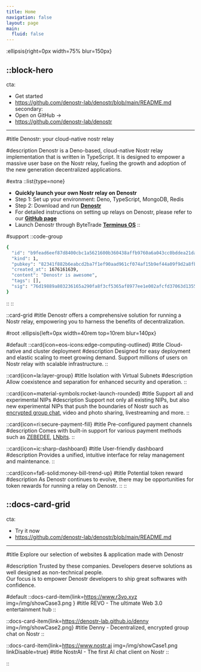 ```yaml
---
title: Home
navigation: false
layout: page
main:
  fluid: false
---
```


:ellipsis{right=0px width=75% blur=150px}

::block-hero
---
cta:
  - Get started
  - https://github.com/denostr-lab/denostr/blob/main/README.md
secondary:
  - Open on GitHub →
  - https://github.com/denostr-lab/denostr
---

#title
Denostr: your cloud-native nostr relay

#description
Denostr is a Deno-based, cloud-native Nostr relay implementation that is written in TypeScript. It is designed to empower a massive user base on the Nostr relay, fueling the growth and adoption of the new generation decentralized applications. 

#extra
  ::list{type=none}
  - **Quickly launch your own Nostr relay on Denostr**
  - Step 1: Set up your environment: Deno, TypeScript, MongoDB, Redis
  - Step 2: Download and run [**Denostr**](https://github.com/denostr-lab/denostr)
  - For detailed instructions on setting up relays on Denostr, please refer to our  [**GitHub page**](https://github.com/denostr-lab/denostr#readme)
  - Launch Denostr through ByteTrade [**Terminus OS**](https://www.bytetradelab.io/)
  ::

#support
  ::code-group
  ```bash [JSON]
  {
    "id": "b9fead6eef87d8400cbc1a5621600b360438affb9760a6a043cc0bddea21dab6",
    "kind": 1,
    "pubkey": "82341f882b6eabcd2ba7f1ef90aad961cf074af15b9ef44a09f9d2a8fbfbe6a2",
    "created_at": 1676161639,
    "content": "Denostr is awesome",
    "tags": [],
    "sig": "76d19889a803236165a290fa8f3cf5365af8977ee1e002afcfd37063d1355fc755d0293d27ba0ec1c2468acfaf95b7e950e57df275bb32d7a4a3136f8862d2b7"
  }
  ```
  ::
::

::card-grid
#title
Denostr offers a comprehensive solution for running a Nostr relay, empowering you to harness the benefits of decentralization.

#root
:ellipsis{left=0px width=40rem top=10rem blur=140px}

#default
  ::card{icon=eos-icons:edge-computing-outlined}
  #title
  Cloud-native and cluster deployment
  #description
  Designed for easy deployment and elastic scaling to meet growing demand. Support millions of users on Nostr relay with scalable infrastructure.
  ::

  ::card{icon=la:layer-group}
  #title
  Isolation with Virtual Subnets
  #description
  Allow coexistence and separation for enhanced security and operation.
  ::

  ::card{icon=material-symbols:rocket-launch-rounded}
  #title
  Support all and experimental NIPs
  #description
  Support not only all existing NIPs, but also new experimental NIPs that push the boundaries of Nostr such as [encrypted group chat](https://denostr-lab.github.io/denny/), video and photo sharing, livestreaming and more.
  ::

  ::card{icon=ri:secure-payment-fill}
  #title
  Pre-configured payment channels
  #description
  Comes with built-in support for various payment methods such as [ZEBEDEE](https://zebedee.io/), [LNbits](https://lnbits.com/).
  ::

  ::card{icon=ic:sharp-dashboard}
  #title
  User-friendly dashboard
  #description
  Provides a unified, intuitive interface for relay management and maintenance.
  ::

  ::card{icon=fa6-solid:money-bill-trend-up}
  #title
  Potential token reward
  #description
  As Denostr continues to evolve, there may be opportunities for token rewards for running a relay on Denostr. 
  ::
::


::docs-card-grid
---
cta:
  - Try it now
  - https://github.com/denostr-lab/denostr/blob/main/README.md

---
#title
Explore our selection of websites & application made with Denostr 

#description
Trusted by these companies. Developers deserve solutions as well designed as non-technical people.
<br> Our focus is to empower Denostr developers to ship great softwares with confidence.

#default
  ::docs-card-item{link=https://www.r3vo.xyz img=/img/showCase3.png }
  #title
  REVO - The ultimate Web 3.0 entertainment hub
  ::

  ::docs-card-item{link=https://denostr-lab.github.io/denny img=/img/showCase2.png}
  #title
  Denny - Decentralized, encrypted group chat on Nostr
  ::

  ::docs-card-item{link=https://www.nostr.ai img=/img/showCase1.png linkDisable=true}
  #title
  NostrAI - The first AI chat client on Nostr
  ::

::